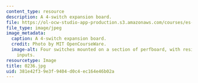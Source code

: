 ```yaml
---
content_type: resource
description: A 4-switch expansion board.
file: https://ol-ocw-studio-app-production.s3.amazonaws.com/courses/es-293-lego-robotics-spring-2007/381e42f39e3f9404d0c4ec164e46b02a_0236.jpg
file_type: image/jpeg
image_metadata:
  caption: A 4-switch expansion board.
  credit: Photo by MIT OpenCourseWare.
  image-alt: Four switches mounted on a section of perfboard, with resistors and sensor
    inputs.
resourcetype: Image
title: 0236.jpg
uid: 381e42f3-9e3f-9404-d0c4-ec164e46b02a
---
```

